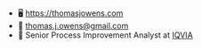 - 🖥️ https://thomasjowens.com
- 📧 thomas.j.owens@gmail.com
- 🏢 Senior Process Improvement Analyst at [IQVIA](https://www.iqvia.com/)